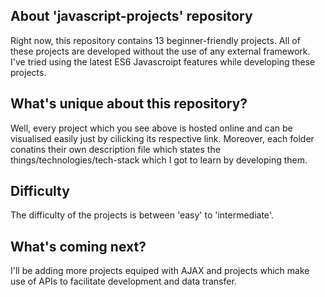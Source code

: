 ## About 'javascript-projects' repository

Right now, this repository contains 13 beginner-friendly projects. All of these projects are developed without the use of any external framework. I've tried using the latest ES6 Javascroipt features while developing these projects. 

## What's unique about this repository?

Well, every project which you see above is hosted online and can be visualised easily just by cilicking its respective link. Moreover, each folder conatins their own description file which states the things/technologies/tech-stack which I got to learn by developing them. 

## Difficulty

The difficulty of the projects is between 'easy' to 'intermediate'.

## What's coming next?

I'll be adding more projects equiped with AJAX and projects which make use of APIs to facilitate development and data transfer. 
